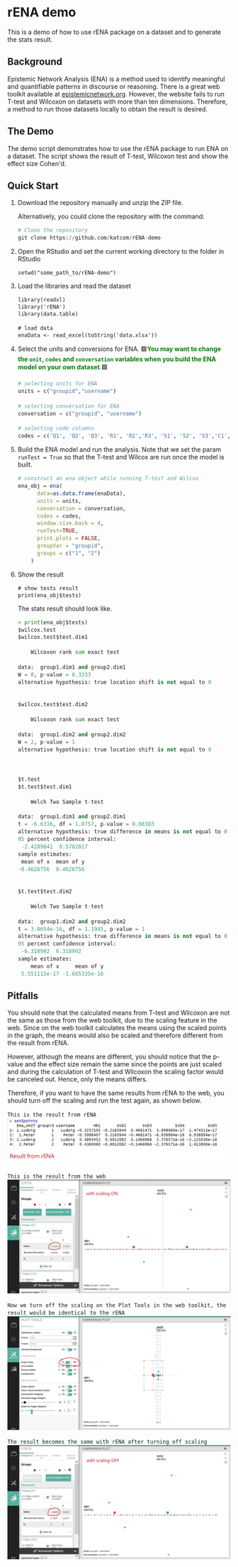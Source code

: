 # rENA demo
This is a demo of how to use rENA package on a dataset and to generate the stats result.

## Background
Epistemic Network Analysis (ENA) is a method used to identify meaningful and quantifiable patterns in discourse or reasoning. There is a great web toolkit available at [epistemicnetwork.org](https://www.epistemicnetwork.org/resources/). However, the website fails to run T-test and Wilcoxon  on datasets with more than ten dimensions. Therefore, a method to run those datasets locally to obtain the result is desired.

## The Demo
The demo script demonstrates how to use the rENA package to run ENA on a dataset. The script shows the result of T-test, Wilcoxon test and show the effect size Cohen'd. 

## Quick Start
1. Download the repository manually and unzip the ZIP file.

	Alternatively, you could clone the repository with the command:
	```python
	# Clone the repository
	git clone https://github.com/katcom/rENA-demo
	```
 2. Open the RStudio and set the current working directory to the folder in RStudio
	```
	setwd("some_path_to/rENA-demo")
	```
3. Load the libraries and read the dataset
	```
	library(readxl)
	library('rENA')
	library(data.table)
	
	# load data
	enaData <- read_excel(toString('data.xlsx'))
	```
4. Select the units and conversions for ENA. 🟩<span style="color:green">**You may want to change the `unit`, `codes` and `conversation` variables when you build the ENA model on your own dataset**.</span>🟩
	```python
	# selecting units for ENA
	units = c("groupid","username")
	
	# selecting conversation for ENA
	conversation = c("groupid", "username")
	
	# selecting code columns 
	codes = c('Q1', 'Q2', 'Q3', 'R1', 'R2','R3', 'S1', 'S2', 'S3','C1', 'C2', 'C3')
	```
5. Build the ENA model and run the analysis. Note that we set the param `runTest = True` so that the T-test and Wilcox are run once the model is built.
	```R
	# construct an ena object while running T-test and Wilcox
	ena_obj = ena(
		  data=as.data.frame(enaData),
		  units = units,
		  conversation = conversation,
		  codes = codes,
		  window.size.back = 4,
		  runTest=TRUE,
		  print.plots = FALSE,
		  groupVar = "groupid",
		  groups = c("1", "2")
		)
	```

6. Show the result
	```
	# show tests result
	print(ena_obj$tests)
	```
	The stats result should look like.
	```python
	> print(ena_obj$tests)
	$wilcox.test
	$wilcox.test$test.dim1

		Wilcoxon rank sum exact test

	data:  group1.dim1 and group2.dim1
	W = 0, p-value = 0.3333
	alternative hypothesis: true location shift is not equal to 0


	$wilcox.test$test.dim2

		Wilcoxon rank sum exact test

	data:  group1.dim2 and group2.dim2
	W = 2, p-value = 1
	alternative hypothesis: true location shift is not equal to 0



	$t.test
	$t.test$test.dim1

		Welch Two Sample t-test

	data:  group1.dim1 and group2.dim1
	t = -6.6316, df = 1.0757, p-value = 0.08383
	alternative hypothesis: true difference in means is not equal to 0
	95 percent confidence interval:
	 -2.4289841  0.5782817
	sample estimates:
	 mean of x  mean of y 
	-0.4626756  0.4626756 


	$t.test$test.dim2

		Welch Two Sample t-test

	data:  group1.dim2 and group2.dim2
	t = 3.0654e-16, df = 1.1945, p-value = 1
	alternative hypothesis: true difference in means is not equal to 0
	95 percent confidence interval:
	 -6.318992  6.318992
	sample estimates:
		mean of x     mean of y 
	 5.551115e-17 -1.665335e-16 
	```

## Pitfalls
You should note that the calculated means from T-test and Wilcoxon are not the same as those from the web toolkit, due to the scaling feature in the web. Since on the web toolkit calculates the means using the scaled points in the graph, the means would also be scaled and therefore different from the result from rENA. 

However, although the means are different, you should notice that the p-value and the effect size remain the same since the points are just scaled and during the calculation of T-test and Wilcoxon the scaling factor would be canceled out. Hence, only the means differs.

Therefore, if you want to have the same results from rENA to the web, you should turn off the scaling and run the test again, as shown below. 

`This is the result from rENA`
![Result from rENA](https://github.com/katcom/rENA-demo/blob/main/images/Result_in_rENA.JPG)

`This is the result from the web`
![Result from rENA](https://github.com/katcom/rENA-demo/blob/main/images/Result_with_scaling_on.JPG)

`Now we turn off the scaling on the Plot Tools in the web toolkit, the result would be identical to the rENA`
![Turn off scaling](https://github.com/katcom/rENA-demo/blob/main/images/turn_off_scaling.JPG)

`The result becomes the same with rENA after turning off scaling`
![Result from rENA](https://github.com/katcom/rENA-demo/blob/main/images/Result_with_scaling_off.JPG)